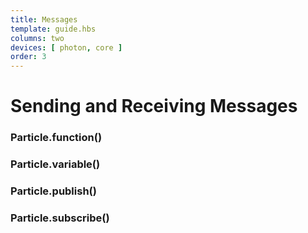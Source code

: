 ```yaml
---
title: Messages
template: guide.hbs
columns: two
devices: [ photon, core ]
order: 3
---
```


# Sending and Receiving Messages

### Particle.function()

### Particle.variable()

### Particle.publish()

### Particle.subscribe()

